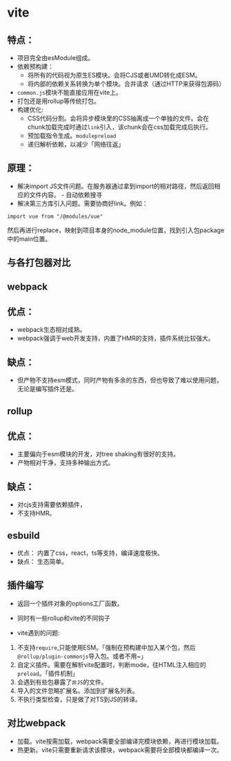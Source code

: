 # vite

## 特点：
- 项目完全由esModule组成。
- 依赖预构建：
  - 将所有的代码视为原生ES模块。会将CJS或者UMD转化成ESM。
  - 将内部的依赖关系转换为单个模块。合并请求（通过HTTP来获得包源码）
- `common.js`模块不能直接应用在vite上。
- 打包还是用rollup等传统打包。
- 构建优化:
  - CSS代码分割。会将异步模块里的CSS抽离成一个单独的文件。会在chunk加载完成时通过`link`引入，该chunk会在css加载完成后执行。
  - 预加载指令生成。`modulepreload`
  - 递归解析依赖，以减少「网络往返」

## 原理：
- 解决import JS文件问题。在服务器通过拿到import的相对路径，然后返回相应的文件内容。 - 自动依赖搜寻
- 解决第三方库引入问题。需要协商好link。例如：
```JS
import vue from "/@modules/vue"
```
然后再进行replace，映射到项目本身的node_module位置，找到引入包package中的main位置。

## 与各打包器对比

## webpack
## 优点：
  - webpack生态相对成熟。
  - webpack强调于web开发支持，内置了HMR的支持，插件系统比较强大。
## 缺点：
  - 但产物不支持esm模式，同时产物有多余的东西，但也导致了难以使用问题，无论是编写插件还是。

## rollup
## 优点：
  - 主要偏向于esm模块的开发，对tree shaking有很好的支持。
  - 产物相对干净，支持多种输出方式。
## 缺点：
  - 对cjs支持需要依赖插件，
  - 不支持HMR。

## esbuild
- 优点： 内置了css，react，ts等支持，编译速度极快。
- 缺点： 生态简单。

## 插件编写
- 返回一个插件对象的options工厂函数。
- 同时有一些rollup和vite的不同钩子

- vite遇到的问题:
1. 不支持`require`,只能使用ESM。「强制在预构建中加入某个包，然后`@rollup/plugin-commonjs`导入包。或者不用~」
2. 自定义插件。需要在解析vite配置时，判断mode，往HTML注入相应的`preload`。「插件机制」
3. 会遇到有些包暴露了`非JS`的文件。
4. 导入的文件忽略扩展名。添加到扩展名列表。
5. 不执行类型检查，只是做了对TS到JS的转译。

## 对比webpack
- 加载。vite按需加载，webpack需要全部编译完模块依赖，再进行模块加载。
- 热更新。vite只需要重新请求该模块，webpack需要将全部模块都编译一次。